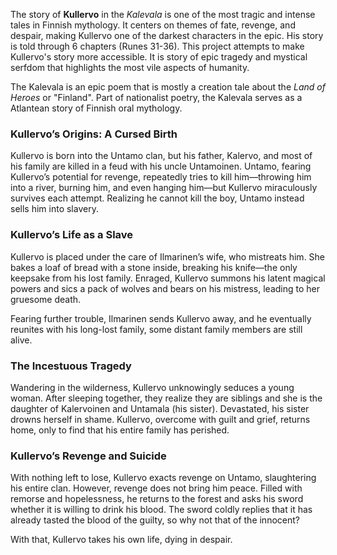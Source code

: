 The story of **Kullervo** in the _Kalevala_ is one of the most tragic and intense tales in Finnish mythology. It centers on themes of fate, revenge, and despair, making Kullervo one of the darkest characters in the epic. His story is told through 6 chapters (Runes 31-36). This project attempts to make Kullervo's story more accessible. It is story of epic tragedy and mystical serfdom that highlights the most vile aspects of humanity. 

The Kalevala is an epic poem that is mostly a creation tale about the *Land of Heroes* or "Finland". Part of nationalist poetry, the Kalevala serves as a Atlantean story of Finnish oral mythology. 

### **Kullervo’s Origins: A Cursed Birth**

Kullervo is born into the Untamo clan, but his father, Kalervo, and most of his family are killed in a feud with his uncle Untamoinen. Untamo, fearing Kullervo’s potential for revenge, repeatedly tries to kill him—throwing him into a river, burning him, and even hanging him—but Kullervo miraculously survives each attempt. Realizing he cannot kill the boy, Untamo instead sells him into slavery.

### **Kullervo’s Life as a Slave**

Kullervo is placed under the care of Ilmarinen’s wife, who mistreats him. She bakes a loaf of bread with a stone inside, breaking his knife—the only keepsake from his lost family. Enraged, Kullervo summons his latent magical powers and sics a pack of wolves and bears on his mistress, leading to her gruesome death.

Fearing further trouble, Ilmarinen sends Kullervo away, and he eventually reunites with his long-lost family, some distant family members are still alive.

### **The Incestuous Tragedy**

Wandering in the wilderness, Kullervo unknowingly seduces a young woman. After sleeping together, they realize they are siblings and she is the daughter of Kalervoinen and Untamala (his sister). Devastated, his sister drowns herself in shame. Kullervo, overcome with guilt and grief, returns home, only to find that his entire family has perished.

### **Kullervo’s Revenge and Suicide**

With nothing left to lose, Kullervo exacts revenge on Untamo, slaughtering his entire clan. However, revenge does not bring him peace. Filled with remorse and hopelessness, he returns to the forest and asks his sword whether it is willing to drink his blood. The sword coldly replies that it has already tasted the blood of the guilty, so why not that of the innocent?

With that, Kullervo takes his own life, dying in despair.